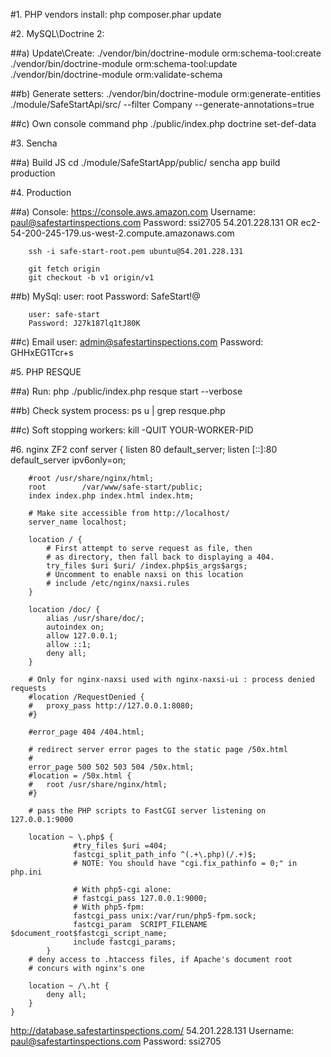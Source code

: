 #1. PHP vendors install:
        php composer.phar update

#2. MySQL\Doctrine 2:

##a) Update\Create:
        ./vendor/bin/doctrine-module orm:schema-tool:create
        ./vendor/bin/doctrine-module orm:schema-tool:update
        ./vendor/bin/doctrine-module orm:validate-schema

##b) Generate setters:
        ./vendor/bin/doctrine-module orm:generate-entities ./module/SafeStartApi/src/ --filter Company --generate-annotations=true

##c) Own console command
        php ./public/index.php doctrine set-def-data

#3. Sencha

##a) Build JS
       cd ./module/SafeStartApp/public/
       sencha app build production

#4. Production

##a) Console:
        https://console.aws.amazon.com
        Username: paul@safestartinspections.com
        Password: ssi2705
        54.201.228.131 OR ec2-54-200-245-179.us-west-2.compute.amazonaws.com

        ssh -i safe-start-root.pem ubuntu@54.201.228.131

        git fetch origin
        git checkout -b v1 origin/v1

##b) MySql:
        user: root
        Password: SafeStart!@

        user: safe-start
        Password: J27k187lq1tJ80K

##c) Email
        user: admin@safestartinspections.com
        Password: GHHxEG1Tcr+s


#5. PHP RESQUE

##a) Run:
    php ./public/index.php resque start --verbose

##b) Check system process:
    ps u | grep resque.php

##c) Soft stopping workers:
    kill -QUIT YOUR-WORKER-PID

#6. nginx ZF2 conf
    server {
        listen 80 default_server;
        listen [::]:80 default_server ipv6only=on;

        #root /usr/share/nginx/html;
        root        /var/www/safe-start/public;
        index index.php index.html index.htm;

        # Make site accessible from http://localhost/
        server_name localhost;

        location / {
            # First attempt to serve request as file, then
            # as directory, then fall back to displaying a 404.
            try_files $uri $uri/ /index.php$is_args$args;
            # Uncomment to enable naxsi on this location
            # include /etc/nginx/naxsi.rules
        }

        location /doc/ {
            alias /usr/share/doc/;
            autoindex on;
            allow 127.0.0.1;
            allow ::1;
            deny all;
        }

        # Only for nginx-naxsi used with nginx-naxsi-ui : process denied requests
        #location /RequestDenied {
        #	proxy_pass http://127.0.0.1:8080;
        #}

        #error_page 404 /404.html;

        # redirect server error pages to the static page /50x.html
        #
        error_page 500 502 503 504 /50x.html;
        #location = /50x.html {
        #	root /usr/share/nginx/html;
        #}

        # pass the PHP scripts to FastCGI server listening on 127.0.0.1:9000

        location ~ \.php$ {
                  #try_files $uri =404;
                  fastcgi_split_path_info ^(.+\.php)(/.+)$;
                  # NOTE: You should have "cgi.fix_pathinfo = 0;" in php.ini

                  # With php5-cgi alone:
                  # fastcgi_pass 127.0.0.1:9000;
                  # With php5-fpm:
                  fastcgi_pass unix:/var/run/php5-fpm.sock;
                  fastcgi_param  SCRIPT_FILENAME $document_root$fastcgi_script_name;
                  include fastcgi_params;
            }
        # deny access to .htaccess files, if Apache's document root
        # concurs with nginx's one

        location ~ /\.ht {
            deny all;
        }
    }

 http://database.safestartinspections.com/
 54.201.228.131
 Username: paul@safestartinspections.com
 Password: ssi2705
